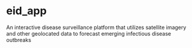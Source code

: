 # eid_app
An interactive disease surveillance platform that utilizes satellite imagery and other geolocated data to forecast emerging infectious disease outbreaks
